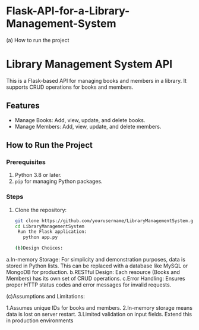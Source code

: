 # Flask-API-for-a-Library-Management-System
(a) How to run the project
# Library Management System API

This is a Flask-based API for managing books and members in a library. It supports CRUD operations for books and members.

## Features
- Manage Books: Add, view, update, and delete books.
- Manage Members: Add, view, update, and delete members.

## How to Run the Project

### Prerequisites
1. Python 3.8 or later.
2. `pip` for managing Python packages.

### Steps
1. Clone the repository:
   ```bash
   git clone https://github.com/yourusername/LibraryManagementSystem.git
   cd LibraryManagementSystem
    Run the Flask application:
      python app.py
   
   (b)Design Choices:
   
a.In-memory Storage: For simplicity and demonstration purposes, data is stored in Python lists. This can be replaced with a database like MySQL or MongoDB for production.
b.RESTful Design: Each resource (Books and Members) has its own set of CRUD operations.
c.Error Handling: Ensures proper HTTP status codes and error messages for invalid requests.

(c)Assumptions and Limitations:

1.Assumes unique IDs for books and members.
2.In-memory storage means data is lost on server restart.
3.Limited validation on input fields. Extend this in production environments

